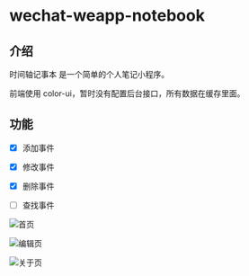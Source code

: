 # wechat-weapp-notebook

## 介绍

时间轴记事本 是一个简单的个人笔记小程序。

前端使用 color-ui，暂时没有配置后台接口，所有数据在缓存里面。

## 功能

- [x] 添加事件
- [x] 修改事件
- [x] 删除事件
- [ ] 查找事件


![首页](https://image.datealive.top/images/2020/09/09/a9f2681da2bbbe7ddb0ff2faef5b499.jpg "首页")

![编辑页](https://image.datealive.top/images/2020/09/09/03494231f8e7bd4012a8ac6a0da2c81.jpg "编辑页")

![关于页](https://image.datealive.top/images/2020/09/09/048449674ef7c65c5b8dc9538354833.jpg "关于页")


